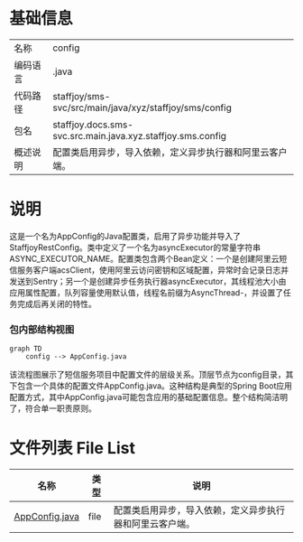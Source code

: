 # 基础信息

|      |      |
|------|------|
| 名称 | config |
| 编码语言 | .java |
| 代码路径 | staffjoy/sms-svc/src/main/java/xyz/staffjoy/sms/config |
| 包名 | staffjoy.docs.sms-svc.src.main.java.xyz.staffjoy.sms.config |
| 概述说明 | 配置类启用异步，导入依赖，定义异步执行器和阿里云客户端。 |

# 说明

这是一个名为AppConfig的Java配置类，启用了异步功能并导入了StaffjoyRestConfig。类中定义了一个名为asyncExecutor的常量字符串ASYNC_EXECUTOR_NAME。配置类包含两个Bean定义：一个是创建阿里云短信服务客户端acsClient，使用阿里云访问密钥和区域配置，异常时会记录日志并发送到Sentry；另一个是创建异步任务执行器asyncExecutor，其线程池大小由应用属性配置，队列容量使用默认值，线程名前缀为AsyncThread-，并设置了任务完成后再关闭的特性。


### 包内部结构视图

```mermaid
graph TD
    config --> AppConfig.java
```

该流程图展示了短信服务项目中配置文件的层级关系。顶层节点为config目录，其下包含一个具体的配置文件AppConfig.java。这种结构是典型的Spring Boot应用配置方式，其中AppConfig.java可能包含应用的基础配置信息。整个结构简洁明了，符合单一职责原则。

# 文件列表 File List

| 名称   | 类型  | 说明 |
|-------|------|-------------|
| [AppConfig.java](AppConfig.md) | file | 配置类启用异步，导入依赖，定义异步执行器和阿里云客户端。 |


